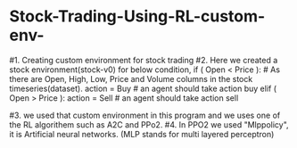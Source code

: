 # Stock-Trading-Using-RL-custom-env-

#1. Creating custom environment for stock trading 
#2. Here we created a stock environment(stock-v0) for below condition,
    if ( Open < Price ): # As there are Open, High, Low, Price and Volume columns in the stock timeseries(dataset).
      action = Buy # an agent should take action buy
    elif ( Open > Price ):
      action = Sell # an agent should take action sell
      
#3. we used that custom environment in this program and we uses one of the RL algorithem such as A2C and PPo2.
#4. In PPO2 we used "Mlppolicy", it is Artificial neural networks. (MLP stands for multi layered perceptron)

